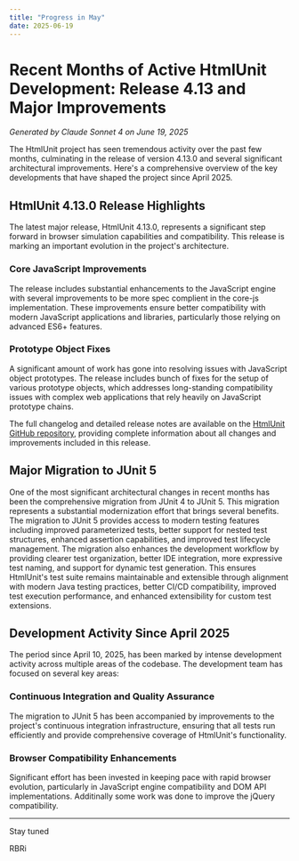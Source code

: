 ```yaml
---
title: "Progress in May"
date: 2025-06-19
---
```


# Recent Months of Active HtmlUnit Development: Release 4.13 and Major Improvements

*Generated by Claude Sonnet 4 on June 19, 2025*

The HtmlUnit project has seen tremendous activity over the past few months, culminating in the release of version 4.13.0 and several significant architectural improvements.
Here's a comprehensive overview of the key developments that have shaped the project since April 2025.

## HtmlUnit 4.13.0 Release Highlights

The latest major release, HtmlUnit 4.13.0, represents a significant step forward in browser simulation capabilities and compatibility. 
This release is marking an important evolution in the project's architecture.

### Core JavaScript Improvements

The release includes substantial enhancements to the JavaScript engine with several improvements to be more spec complient in the core-js implementation. 
These improvements ensure better compatibility with modern JavaScript applications and libraries, particularly those relying on advanced ES6+ features.

### Prototype Object Fixes

A significant amount of work has gone into resolving issues with JavaScript object prototypes. 
The release includes bunch of fixes for the setup of various prototype objects, which addresses long-standing compatibility issues with complex 
web applications that rely heavily on JavaScript prototype chains.

The full changelog and detailed release notes are available on the [HtmlUnit GitHub repository](https://github.com/HtmlUnit/htmlunit/releases/tag/4.13.0), 
providing complete information about all changes and improvements included in this release.

## Major Migration to JUnit 5

One of the most significant architectural changes in recent months has been the comprehensive migration from JUnit 4 to JUnit 5. 
This migration represents a substantial modernization effort that brings several benefits. The migration to JUnit 5 provides access 
to modern testing features including improved parameterized tests, better support for nested test structures, enhanced assertion capabilities, 
and improved test lifecycle management. The migration also enhances the development workflow by providing clearer test organization, 
better IDE integration, more expressive test naming, and support for dynamic test generation. This ensures HtmlUnit's test suite remains 
maintainable and extensible through alignment with modern Java testing practices, better CI/CD compatibility, 
improved test execution performance, and enhanced extensibility for custom test extensions.

## Development Activity Since April 2025

The period since April 10, 2025, has been marked by intense development activity across multiple areas of the codebase. 
The development team has focused on several key areas:

### Continuous Integration and Quality Assurance

The migration to JUnit 5 has been accompanied by improvements to the project's continuous integration infrastructure, 
ensuring that all tests run efficiently and provide comprehensive coverage of HtmlUnit's functionality.

### Browser Compatibility Enhancements

Significant effort has been invested in keeping pace with rapid browser evolution, particularly in JavaScript engine compatibility and DOM API implementations.
Additinally some work was done to improve the jQuery compatibility.


---

Stay tuned

RBRi
